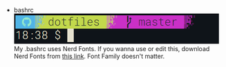 - bashrc
![](2018-08-01-18-52-52.png)  
My .bashrc uses Nerd Fonts. If you wanna use or edit this, download Nerd Fonts from [this link](https://nerdfonts.com/). Font Family doesn't matter.

